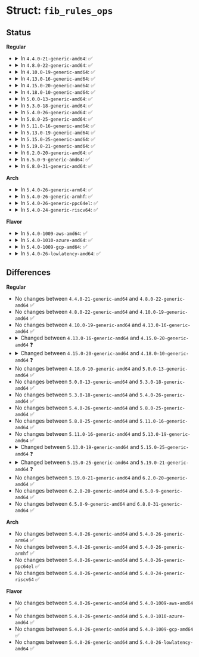 # Struct: <code>fib_rules_ops</code>

## Status
<b>Regular</b>
<ul>
<li>
<details>
<summary>In <code>4.4.0-21-generic-amd64</code>: ✅</summary>

```c
struct fib_rules_ops {
    int family;
    struct list_head list;
    int rule_size;
    int addr_size;
    int unresolved_rules;
    int nr_goto_rules;
    int (*)(struct fib_rule *, struct flowi *, int, struct fib_lookup_arg *) action;
    bool (*)(struct fib_rule *, struct fib_lookup_arg *) suppress;
    int (*)(struct fib_rule *, struct flowi *, int) match;
    int (*)(struct fib_rule *, struct sk_buff *, struct fib_rule_hdr *, struct nlattr * *) configure;
    int (*)(struct fib_rule *) delete;
    int (*)(struct fib_rule *, struct fib_rule_hdr *, struct nlattr * *) compare;
    int (*)(struct fib_rule *, struct sk_buff *, struct fib_rule_hdr *) fill;
    size_t (*)(struct fib_rule *) nlmsg_payload;
    void (*)(struct fib_rules_ops *) flush_cache;
    int nlgroup;
    const struct nla_policy * policy;
    struct list_head rules_list;
    struct module * owner;
    struct net * fro_net;
    struct callback_head rcu;
}
```
</details>
</li>
<li>
<details>
<summary>In <code>4.8.0-22-generic-amd64</code>: ✅</summary>

```c
struct fib_rules_ops {
    int family;
    struct list_head list;
    int rule_size;
    int addr_size;
    int unresolved_rules;
    int nr_goto_rules;
    int (*)(struct fib_rule *, struct flowi *, int, struct fib_lookup_arg *) action;
    bool (*)(struct fib_rule *, struct fib_lookup_arg *) suppress;
    int (*)(struct fib_rule *, struct flowi *, int) match;
    int (*)(struct fib_rule *, struct sk_buff *, struct fib_rule_hdr *, struct nlattr * *) configure;
    int (*)(struct fib_rule *) delete;
    int (*)(struct fib_rule *, struct fib_rule_hdr *, struct nlattr * *) compare;
    int (*)(struct fib_rule *, struct sk_buff *, struct fib_rule_hdr *) fill;
    size_t (*)(struct fib_rule *) nlmsg_payload;
    void (*)(struct fib_rules_ops *) flush_cache;
    int nlgroup;
    const struct nla_policy * policy;
    struct list_head rules_list;
    struct module * owner;
    struct net * fro_net;
    struct callback_head rcu;
}
```
</details>
</li>
<li>
<details>
<summary>In <code>4.10.0-19-generic-amd64</code>: ✅</summary>

```c
struct fib_rules_ops {
    int family;
    struct list_head list;
    int rule_size;
    int addr_size;
    int unresolved_rules;
    int nr_goto_rules;
    int (*)(struct fib_rule *, struct flowi *, int, struct fib_lookup_arg *) action;
    bool (*)(struct fib_rule *, struct fib_lookup_arg *) suppress;
    int (*)(struct fib_rule *, struct flowi *, int) match;
    int (*)(struct fib_rule *, struct sk_buff *, struct fib_rule_hdr *, struct nlattr * *) configure;
    int (*)(struct fib_rule *) delete;
    int (*)(struct fib_rule *, struct fib_rule_hdr *, struct nlattr * *) compare;
    int (*)(struct fib_rule *, struct sk_buff *, struct fib_rule_hdr *) fill;
    size_t (*)(struct fib_rule *) nlmsg_payload;
    void (*)(struct fib_rules_ops *) flush_cache;
    int nlgroup;
    const struct nla_policy * policy;
    struct list_head rules_list;
    struct module * owner;
    struct net * fro_net;
    struct callback_head rcu;
}
```
</details>
</li>
<li>
<details>
<summary>In <code>4.13.0-16-generic-amd64</code>: ✅</summary>

```c
struct fib_rules_ops {
    int family;
    struct list_head list;
    int rule_size;
    int addr_size;
    int unresolved_rules;
    int nr_goto_rules;
    int (*)(struct fib_rule *, struct flowi *, int, struct fib_lookup_arg *) action;
    bool (*)(struct fib_rule *, struct fib_lookup_arg *) suppress;
    int (*)(struct fib_rule *, struct flowi *, int) match;
    int (*)(struct fib_rule *, struct sk_buff *, struct fib_rule_hdr *, struct nlattr * *) configure;
    int (*)(struct fib_rule *) delete;
    int (*)(struct fib_rule *, struct fib_rule_hdr *, struct nlattr * *) compare;
    int (*)(struct fib_rule *, struct sk_buff *, struct fib_rule_hdr *) fill;
    size_t (*)(struct fib_rule *) nlmsg_payload;
    void (*)(struct fib_rules_ops *) flush_cache;
    int nlgroup;
    const struct nla_policy * policy;
    struct list_head rules_list;
    struct module * owner;
    struct net * fro_net;
    struct callback_head rcu;
}
```
</details>
</li>
<li>
<details>
<summary>In <code>4.15.0-20-generic-amd64</code>: ✅</summary>

```c
struct fib_rules_ops {
    int family;
    struct list_head list;
    int rule_size;
    int addr_size;
    int unresolved_rules;
    int nr_goto_rules;
    unsigned int fib_rules_seq;
    int (*)(struct fib_rule *, struct flowi *, int, struct fib_lookup_arg *) action;
    bool (*)(struct fib_rule *, struct fib_lookup_arg *) suppress;
    int (*)(struct fib_rule *, struct flowi *, int) match;
    int (*)(struct fib_rule *, struct sk_buff *, struct fib_rule_hdr *, struct nlattr * *) configure;
    int (*)(struct fib_rule *) delete;
    int (*)(struct fib_rule *, struct fib_rule_hdr *, struct nlattr * *) compare;
    int (*)(struct fib_rule *, struct sk_buff *, struct fib_rule_hdr *) fill;
    size_t (*)(struct fib_rule *) nlmsg_payload;
    void (*)(struct fib_rules_ops *) flush_cache;
    int nlgroup;
    const struct nla_policy * policy;
    struct list_head rules_list;
    struct module * owner;
    struct net * fro_net;
    struct callback_head rcu;
}
```
</details>
</li>
<li>
<details>
<summary>In <code>4.18.0-10-generic-amd64</code>: ✅</summary>

```c
struct fib_rules_ops {
    int family;
    struct list_head list;
    int rule_size;
    int addr_size;
    int unresolved_rules;
    int nr_goto_rules;
    unsigned int fib_rules_seq;
    int (*)(struct fib_rule *, struct flowi *, int, struct fib_lookup_arg *) action;
    bool (*)(struct fib_rule *, struct fib_lookup_arg *) suppress;
    int (*)(struct fib_rule *, struct flowi *, int) match;
    int (*)(struct fib_rule *, struct sk_buff *, struct fib_rule_hdr *, struct nlattr * *, struct netlink_ext_ack *) configure;
    int (*)(struct fib_rule *) delete;
    int (*)(struct fib_rule *, struct fib_rule_hdr *, struct nlattr * *) compare;
    int (*)(struct fib_rule *, struct sk_buff *, struct fib_rule_hdr *) fill;
    size_t (*)(struct fib_rule *) nlmsg_payload;
    void (*)(struct fib_rules_ops *) flush_cache;
    int nlgroup;
    const struct nla_policy * policy;
    struct list_head rules_list;
    struct module * owner;
    struct net * fro_net;
    struct callback_head rcu;
}
```
</details>
</li>
<li>
<details>
<summary>In <code>5.0.0-13-generic-amd64</code>: ✅</summary>

```c
struct fib_rules_ops {
    int family;
    struct list_head list;
    int rule_size;
    int addr_size;
    int unresolved_rules;
    int nr_goto_rules;
    unsigned int fib_rules_seq;
    int (*)(struct fib_rule *, struct flowi *, int, struct fib_lookup_arg *) action;
    bool (*)(struct fib_rule *, struct fib_lookup_arg *) suppress;
    int (*)(struct fib_rule *, struct flowi *, int) match;
    int (*)(struct fib_rule *, struct sk_buff *, struct fib_rule_hdr *, struct nlattr * *, struct netlink_ext_ack *) configure;
    int (*)(struct fib_rule *) delete;
    int (*)(struct fib_rule *, struct fib_rule_hdr *, struct nlattr * *) compare;
    int (*)(struct fib_rule *, struct sk_buff *, struct fib_rule_hdr *) fill;
    size_t (*)(struct fib_rule *) nlmsg_payload;
    void (*)(struct fib_rules_ops *) flush_cache;
    int nlgroup;
    const struct nla_policy * policy;
    struct list_head rules_list;
    struct module * owner;
    struct net * fro_net;
    struct callback_head rcu;
}
```
</details>
</li>
<li>
<details>
<summary>In <code>5.3.0-18-generic-amd64</code>: ✅</summary>

```c
struct fib_rules_ops {
    int family;
    struct list_head list;
    int rule_size;
    int addr_size;
    int unresolved_rules;
    int nr_goto_rules;
    unsigned int fib_rules_seq;
    int (*)(struct fib_rule *, struct flowi *, int, struct fib_lookup_arg *) action;
    bool (*)(struct fib_rule *, struct fib_lookup_arg *) suppress;
    int (*)(struct fib_rule *, struct flowi *, int) match;
    int (*)(struct fib_rule *, struct sk_buff *, struct fib_rule_hdr *, struct nlattr * *, struct netlink_ext_ack *) configure;
    int (*)(struct fib_rule *) delete;
    int (*)(struct fib_rule *, struct fib_rule_hdr *, struct nlattr * *) compare;
    int (*)(struct fib_rule *, struct sk_buff *, struct fib_rule_hdr *) fill;
    size_t (*)(struct fib_rule *) nlmsg_payload;
    void (*)(struct fib_rules_ops *) flush_cache;
    int nlgroup;
    const struct nla_policy * policy;
    struct list_head rules_list;
    struct module * owner;
    struct net * fro_net;
    struct callback_head rcu;
}
```
</details>
</li>
<li>
<details>
<summary>In <code>5.4.0-26-generic-amd64</code>: ✅</summary>

```c
struct fib_rules_ops {
    int family;
    struct list_head list;
    int rule_size;
    int addr_size;
    int unresolved_rules;
    int nr_goto_rules;
    unsigned int fib_rules_seq;
    int (*)(struct fib_rule *, struct flowi *, int, struct fib_lookup_arg *) action;
    bool (*)(struct fib_rule *, struct fib_lookup_arg *) suppress;
    int (*)(struct fib_rule *, struct flowi *, int) match;
    int (*)(struct fib_rule *, struct sk_buff *, struct fib_rule_hdr *, struct nlattr * *, struct netlink_ext_ack *) configure;
    int (*)(struct fib_rule *) delete;
    int (*)(struct fib_rule *, struct fib_rule_hdr *, struct nlattr * *) compare;
    int (*)(struct fib_rule *, struct sk_buff *, struct fib_rule_hdr *) fill;
    size_t (*)(struct fib_rule *) nlmsg_payload;
    void (*)(struct fib_rules_ops *) flush_cache;
    int nlgroup;
    const struct nla_policy * policy;
    struct list_head rules_list;
    struct module * owner;
    struct net * fro_net;
    struct callback_head rcu;
}
```
</details>
</li>
<li>
<details>
<summary>In <code>5.8.0-25-generic-amd64</code>: ✅</summary>

```c
struct fib_rules_ops {
    int family;
    struct list_head list;
    int rule_size;
    int addr_size;
    int unresolved_rules;
    int nr_goto_rules;
    unsigned int fib_rules_seq;
    int (*)(struct fib_rule *, struct flowi *, int, struct fib_lookup_arg *) action;
    bool (*)(struct fib_rule *, struct fib_lookup_arg *) suppress;
    int (*)(struct fib_rule *, struct flowi *, int) match;
    int (*)(struct fib_rule *, struct sk_buff *, struct fib_rule_hdr *, struct nlattr * *, struct netlink_ext_ack *) configure;
    int (*)(struct fib_rule *) delete;
    int (*)(struct fib_rule *, struct fib_rule_hdr *, struct nlattr * *) compare;
    int (*)(struct fib_rule *, struct sk_buff *, struct fib_rule_hdr *) fill;
    size_t (*)(struct fib_rule *) nlmsg_payload;
    void (*)(struct fib_rules_ops *) flush_cache;
    int nlgroup;
    const struct nla_policy * policy;
    struct list_head rules_list;
    struct module * owner;
    struct net * fro_net;
    struct callback_head rcu;
}
```
</details>
</li>
<li>
<details>
<summary>In <code>5.11.0-16-generic-amd64</code>: ✅</summary>

```c
struct fib_rules_ops {
    int family;
    struct list_head list;
    int rule_size;
    int addr_size;
    int unresolved_rules;
    int nr_goto_rules;
    unsigned int fib_rules_seq;
    int (*)(struct fib_rule *, struct flowi *, int, struct fib_lookup_arg *) action;
    bool (*)(struct fib_rule *, struct fib_lookup_arg *) suppress;
    int (*)(struct fib_rule *, struct flowi *, int) match;
    int (*)(struct fib_rule *, struct sk_buff *, struct fib_rule_hdr *, struct nlattr * *, struct netlink_ext_ack *) configure;
    int (*)(struct fib_rule *) delete;
    int (*)(struct fib_rule *, struct fib_rule_hdr *, struct nlattr * *) compare;
    int (*)(struct fib_rule *, struct sk_buff *, struct fib_rule_hdr *) fill;
    size_t (*)(struct fib_rule *) nlmsg_payload;
    void (*)(struct fib_rules_ops *) flush_cache;
    int nlgroup;
    const struct nla_policy * policy;
    struct list_head rules_list;
    struct module * owner;
    struct net * fro_net;
    struct callback_head rcu;
}
```
</details>
</li>
<li>
<details>
<summary>In <code>5.13.0-19-generic-amd64</code>: ✅</summary>

```c
struct fib_rules_ops {
    int family;
    struct list_head list;
    int rule_size;
    int addr_size;
    int unresolved_rules;
    int nr_goto_rules;
    unsigned int fib_rules_seq;
    int (*)(struct fib_rule *, struct flowi *, int, struct fib_lookup_arg *) action;
    bool (*)(struct fib_rule *, struct fib_lookup_arg *) suppress;
    int (*)(struct fib_rule *, struct flowi *, int) match;
    int (*)(struct fib_rule *, struct sk_buff *, struct fib_rule_hdr *, struct nlattr * *, struct netlink_ext_ack *) configure;
    int (*)(struct fib_rule *) delete;
    int (*)(struct fib_rule *, struct fib_rule_hdr *, struct nlattr * *) compare;
    int (*)(struct fib_rule *, struct sk_buff *, struct fib_rule_hdr *) fill;
    size_t (*)(struct fib_rule *) nlmsg_payload;
    void (*)(struct fib_rules_ops *) flush_cache;
    int nlgroup;
    const struct nla_policy * policy;
    struct list_head rules_list;
    struct module * owner;
    struct net * fro_net;
    struct callback_head rcu;
}
```
</details>
</li>
<li>
<details>
<summary>In <code>5.15.0-25-generic-amd64</code>: ✅</summary>

```c
struct fib_rules_ops {
    int family;
    struct list_head list;
    int rule_size;
    int addr_size;
    int unresolved_rules;
    int nr_goto_rules;
    unsigned int fib_rules_seq;
    int (*)(struct fib_rule *, struct flowi *, int, struct fib_lookup_arg *) action;
    bool (*)(struct fib_rule *, int, struct fib_lookup_arg *) suppress;
    int (*)(struct fib_rule *, struct flowi *, int) match;
    int (*)(struct fib_rule *, struct sk_buff *, struct fib_rule_hdr *, struct nlattr * *, struct netlink_ext_ack *) configure;
    int (*)(struct fib_rule *) delete;
    int (*)(struct fib_rule *, struct fib_rule_hdr *, struct nlattr * *) compare;
    int (*)(struct fib_rule *, struct sk_buff *, struct fib_rule_hdr *) fill;
    size_t (*)(struct fib_rule *) nlmsg_payload;
    void (*)(struct fib_rules_ops *) flush_cache;
    int nlgroup;
    const struct nla_policy * policy;
    struct list_head rules_list;
    struct module * owner;
    struct net * fro_net;
    struct callback_head rcu;
}
```
</details>
</li>
<li>
<details>
<summary>In <code>5.19.0-21-generic-amd64</code>: ✅</summary>

```c
struct fib_rules_ops {
    int family;
    struct list_head list;
    int rule_size;
    int addr_size;
    int unresolved_rules;
    int nr_goto_rules;
    unsigned int fib_rules_seq;
    int (*)(struct fib_rule *, struct flowi *, int, struct fib_lookup_arg *) action;
    bool (*)(struct fib_rule *, int, struct fib_lookup_arg *) suppress;
    int (*)(struct fib_rule *, struct flowi *, int) match;
    int (*)(struct fib_rule *, struct sk_buff *, struct fib_rule_hdr *, struct nlattr * *, struct netlink_ext_ack *) configure;
    int (*)(struct fib_rule *) delete;
    int (*)(struct fib_rule *, struct fib_rule_hdr *, struct nlattr * *) compare;
    int (*)(struct fib_rule *, struct sk_buff *, struct fib_rule_hdr *) fill;
    size_t (*)(struct fib_rule *) nlmsg_payload;
    void (*)(struct fib_rules_ops *) flush_cache;
    int nlgroup;
    struct list_head rules_list;
    struct module * owner;
    struct net * fro_net;
    struct callback_head rcu;
}
```
</details>
</li>
<li>
<details>
<summary>In <code>6.2.0-20-generic-amd64</code>: ✅</summary>

```c
struct fib_rules_ops {
    int family;
    struct list_head list;
    int rule_size;
    int addr_size;
    int unresolved_rules;
    int nr_goto_rules;
    unsigned int fib_rules_seq;
    int (*)(struct fib_rule *, struct flowi *, int, struct fib_lookup_arg *) action;
    bool (*)(struct fib_rule *, int, struct fib_lookup_arg *) suppress;
    int (*)(struct fib_rule *, struct flowi *, int) match;
    int (*)(struct fib_rule *, struct sk_buff *, struct fib_rule_hdr *, struct nlattr * *, struct netlink_ext_ack *) configure;
    int (*)(struct fib_rule *) delete;
    int (*)(struct fib_rule *, struct fib_rule_hdr *, struct nlattr * *) compare;
    int (*)(struct fib_rule *, struct sk_buff *, struct fib_rule_hdr *) fill;
    size_t (*)(struct fib_rule *) nlmsg_payload;
    void (*)(struct fib_rules_ops *) flush_cache;
    int nlgroup;
    struct list_head rules_list;
    struct module * owner;
    struct net * fro_net;
    struct callback_head rcu;
}
```
</details>
</li>
<li>
<details>
<summary>In <code>6.5.0-9-generic-amd64</code>: ✅</summary>

```c
struct fib_rules_ops {
    int family;
    struct list_head list;
    int rule_size;
    int addr_size;
    int unresolved_rules;
    int nr_goto_rules;
    unsigned int fib_rules_seq;
    int (*)(struct fib_rule *, struct flowi *, int, struct fib_lookup_arg *) action;
    bool (*)(struct fib_rule *, int, struct fib_lookup_arg *) suppress;
    int (*)(struct fib_rule *, struct flowi *, int) match;
    int (*)(struct fib_rule *, struct sk_buff *, struct fib_rule_hdr *, struct nlattr * *, struct netlink_ext_ack *) configure;
    int (*)(struct fib_rule *) delete;
    int (*)(struct fib_rule *, struct fib_rule_hdr *, struct nlattr * *) compare;
    int (*)(struct fib_rule *, struct sk_buff *, struct fib_rule_hdr *) fill;
    size_t (*)(struct fib_rule *) nlmsg_payload;
    void (*)(struct fib_rules_ops *) flush_cache;
    int nlgroup;
    struct list_head rules_list;
    struct module * owner;
    struct net * fro_net;
    struct callback_head rcu;
}
```
</details>
</li>
<li>
<details>
<summary>In <code>6.8.0-31-generic-amd64</code>: ✅</summary>

```c
struct fib_rules_ops {
    int family;
    struct list_head list;
    int rule_size;
    int addr_size;
    int unresolved_rules;
    int nr_goto_rules;
    unsigned int fib_rules_seq;
    int (*)(struct fib_rule *, struct flowi *, int, struct fib_lookup_arg *) action;
    bool (*)(struct fib_rule *, int, struct fib_lookup_arg *) suppress;
    int (*)(struct fib_rule *, struct flowi *, int) match;
    int (*)(struct fib_rule *, struct sk_buff *, struct fib_rule_hdr *, struct nlattr * *, struct netlink_ext_ack *) configure;
    int (*)(struct fib_rule *) delete;
    int (*)(struct fib_rule *, struct fib_rule_hdr *, struct nlattr * *) compare;
    int (*)(struct fib_rule *, struct sk_buff *, struct fib_rule_hdr *) fill;
    size_t (*)(struct fib_rule *) nlmsg_payload;
    void (*)(struct fib_rules_ops *) flush_cache;
    int nlgroup;
    struct list_head rules_list;
    struct module * owner;
    struct net * fro_net;
    struct callback_head rcu;
}
```
</details>
</li>
</ul>
<b>Arch</b>
<ul>
<li>
<details>
<summary>In <code>5.4.0-26-generic-arm64</code>: ✅</summary>

```c
struct fib_rules_ops {
    int family;
    struct list_head list;
    int rule_size;
    int addr_size;
    int unresolved_rules;
    int nr_goto_rules;
    unsigned int fib_rules_seq;
    int (*)(struct fib_rule *, struct flowi *, int, struct fib_lookup_arg *) action;
    bool (*)(struct fib_rule *, struct fib_lookup_arg *) suppress;
    int (*)(struct fib_rule *, struct flowi *, int) match;
    int (*)(struct fib_rule *, struct sk_buff *, struct fib_rule_hdr *, struct nlattr * *, struct netlink_ext_ack *) configure;
    int (*)(struct fib_rule *) delete;
    int (*)(struct fib_rule *, struct fib_rule_hdr *, struct nlattr * *) compare;
    int (*)(struct fib_rule *, struct sk_buff *, struct fib_rule_hdr *) fill;
    size_t (*)(struct fib_rule *) nlmsg_payload;
    void (*)(struct fib_rules_ops *) flush_cache;
    int nlgroup;
    const struct nla_policy * policy;
    struct list_head rules_list;
    struct module * owner;
    struct net * fro_net;
    struct callback_head rcu;
}
```
</details>
</li>
<li>
<details>
<summary>In <code>5.4.0-26-generic-armhf</code>: ✅</summary>

```c
struct fib_rules_ops {
    int family;
    struct list_head list;
    int rule_size;
    int addr_size;
    int unresolved_rules;
    int nr_goto_rules;
    unsigned int fib_rules_seq;
    int (*)(struct fib_rule *, struct flowi *, int, struct fib_lookup_arg *) action;
    bool (*)(struct fib_rule *, struct fib_lookup_arg *) suppress;
    int (*)(struct fib_rule *, struct flowi *, int) match;
    int (*)(struct fib_rule *, struct sk_buff *, struct fib_rule_hdr *, struct nlattr * *, struct netlink_ext_ack *) configure;
    int (*)(struct fib_rule *) delete;
    int (*)(struct fib_rule *, struct fib_rule_hdr *, struct nlattr * *) compare;
    int (*)(struct fib_rule *, struct sk_buff *, struct fib_rule_hdr *) fill;
    size_t (*)(struct fib_rule *) nlmsg_payload;
    void (*)(struct fib_rules_ops *) flush_cache;
    int nlgroup;
    const struct nla_policy * policy;
    struct list_head rules_list;
    struct module * owner;
    struct net * fro_net;
    struct callback_head rcu;
}
```
</details>
</li>
<li>
<details>
<summary>In <code>5.4.0-26-generic-ppc64el</code>: ✅</summary>

```c
struct fib_rules_ops {
    int family;
    struct list_head list;
    int rule_size;
    int addr_size;
    int unresolved_rules;
    int nr_goto_rules;
    unsigned int fib_rules_seq;
    int (*)(struct fib_rule *, struct flowi *, int, struct fib_lookup_arg *) action;
    bool (*)(struct fib_rule *, struct fib_lookup_arg *) suppress;
    int (*)(struct fib_rule *, struct flowi *, int) match;
    int (*)(struct fib_rule *, struct sk_buff *, struct fib_rule_hdr *, struct nlattr * *, struct netlink_ext_ack *) configure;
    int (*)(struct fib_rule *) delete;
    int (*)(struct fib_rule *, struct fib_rule_hdr *, struct nlattr * *) compare;
    int (*)(struct fib_rule *, struct sk_buff *, struct fib_rule_hdr *) fill;
    size_t (*)(struct fib_rule *) nlmsg_payload;
    void (*)(struct fib_rules_ops *) flush_cache;
    int nlgroup;
    const struct nla_policy * policy;
    struct list_head rules_list;
    struct module * owner;
    struct net * fro_net;
    struct callback_head rcu;
}
```
</details>
</li>
<li>
<details>
<summary>In <code>5.4.0-24-generic-riscv64</code>: ✅</summary>

```c
struct fib_rules_ops {
    int family;
    struct list_head list;
    int rule_size;
    int addr_size;
    int unresolved_rules;
    int nr_goto_rules;
    unsigned int fib_rules_seq;
    int (*)(struct fib_rule *, struct flowi *, int, struct fib_lookup_arg *) action;
    bool (*)(struct fib_rule *, struct fib_lookup_arg *) suppress;
    int (*)(struct fib_rule *, struct flowi *, int) match;
    int (*)(struct fib_rule *, struct sk_buff *, struct fib_rule_hdr *, struct nlattr * *, struct netlink_ext_ack *) configure;
    int (*)(struct fib_rule *) delete;
    int (*)(struct fib_rule *, struct fib_rule_hdr *, struct nlattr * *) compare;
    int (*)(struct fib_rule *, struct sk_buff *, struct fib_rule_hdr *) fill;
    size_t (*)(struct fib_rule *) nlmsg_payload;
    void (*)(struct fib_rules_ops *) flush_cache;
    int nlgroup;
    const struct nla_policy * policy;
    struct list_head rules_list;
    struct module * owner;
    struct net * fro_net;
    struct callback_head rcu;
}
```
</details>
</li>
</ul>
<b>Flavor</b>
<ul>
<li>
<details>
<summary>In <code>5.4.0-1009-aws-amd64</code>: ✅</summary>

```c
struct fib_rules_ops {
    int family;
    struct list_head list;
    int rule_size;
    int addr_size;
    int unresolved_rules;
    int nr_goto_rules;
    unsigned int fib_rules_seq;
    int (*)(struct fib_rule *, struct flowi *, int, struct fib_lookup_arg *) action;
    bool (*)(struct fib_rule *, struct fib_lookup_arg *) suppress;
    int (*)(struct fib_rule *, struct flowi *, int) match;
    int (*)(struct fib_rule *, struct sk_buff *, struct fib_rule_hdr *, struct nlattr * *, struct netlink_ext_ack *) configure;
    int (*)(struct fib_rule *) delete;
    int (*)(struct fib_rule *, struct fib_rule_hdr *, struct nlattr * *) compare;
    int (*)(struct fib_rule *, struct sk_buff *, struct fib_rule_hdr *) fill;
    size_t (*)(struct fib_rule *) nlmsg_payload;
    void (*)(struct fib_rules_ops *) flush_cache;
    int nlgroup;
    const struct nla_policy * policy;
    struct list_head rules_list;
    struct module * owner;
    struct net * fro_net;
    struct callback_head rcu;
}
```
</details>
</li>
<li>
<details>
<summary>In <code>5.4.0-1010-azure-amd64</code>: ✅</summary>

```c
struct fib_rules_ops {
    int family;
    struct list_head list;
    int rule_size;
    int addr_size;
    int unresolved_rules;
    int nr_goto_rules;
    unsigned int fib_rules_seq;
    int (*)(struct fib_rule *, struct flowi *, int, struct fib_lookup_arg *) action;
    bool (*)(struct fib_rule *, struct fib_lookup_arg *) suppress;
    int (*)(struct fib_rule *, struct flowi *, int) match;
    int (*)(struct fib_rule *, struct sk_buff *, struct fib_rule_hdr *, struct nlattr * *, struct netlink_ext_ack *) configure;
    int (*)(struct fib_rule *) delete;
    int (*)(struct fib_rule *, struct fib_rule_hdr *, struct nlattr * *) compare;
    int (*)(struct fib_rule *, struct sk_buff *, struct fib_rule_hdr *) fill;
    size_t (*)(struct fib_rule *) nlmsg_payload;
    void (*)(struct fib_rules_ops *) flush_cache;
    int nlgroup;
    const struct nla_policy * policy;
    struct list_head rules_list;
    struct module * owner;
    struct net * fro_net;
    struct callback_head rcu;
}
```
</details>
</li>
<li>
<details>
<summary>In <code>5.4.0-1009-gcp-amd64</code>: ✅</summary>

```c
struct fib_rules_ops {
    int family;
    struct list_head list;
    int rule_size;
    int addr_size;
    int unresolved_rules;
    int nr_goto_rules;
    unsigned int fib_rules_seq;
    int (*)(struct fib_rule *, struct flowi *, int, struct fib_lookup_arg *) action;
    bool (*)(struct fib_rule *, struct fib_lookup_arg *) suppress;
    int (*)(struct fib_rule *, struct flowi *, int) match;
    int (*)(struct fib_rule *, struct sk_buff *, struct fib_rule_hdr *, struct nlattr * *, struct netlink_ext_ack *) configure;
    int (*)(struct fib_rule *) delete;
    int (*)(struct fib_rule *, struct fib_rule_hdr *, struct nlattr * *) compare;
    int (*)(struct fib_rule *, struct sk_buff *, struct fib_rule_hdr *) fill;
    size_t (*)(struct fib_rule *) nlmsg_payload;
    void (*)(struct fib_rules_ops *) flush_cache;
    int nlgroup;
    const struct nla_policy * policy;
    struct list_head rules_list;
    struct module * owner;
    struct net * fro_net;
    struct callback_head rcu;
}
```
</details>
</li>
<li>
<details>
<summary>In <code>5.4.0-26-lowlatency-amd64</code>: ✅</summary>

```c
struct fib_rules_ops {
    int family;
    struct list_head list;
    int rule_size;
    int addr_size;
    int unresolved_rules;
    int nr_goto_rules;
    unsigned int fib_rules_seq;
    int (*)(struct fib_rule *, struct flowi *, int, struct fib_lookup_arg *) action;
    bool (*)(struct fib_rule *, struct fib_lookup_arg *) suppress;
    int (*)(struct fib_rule *, struct flowi *, int) match;
    int (*)(struct fib_rule *, struct sk_buff *, struct fib_rule_hdr *, struct nlattr * *, struct netlink_ext_ack *) configure;
    int (*)(struct fib_rule *) delete;
    int (*)(struct fib_rule *, struct fib_rule_hdr *, struct nlattr * *) compare;
    int (*)(struct fib_rule *, struct sk_buff *, struct fib_rule_hdr *) fill;
    size_t (*)(struct fib_rule *) nlmsg_payload;
    void (*)(struct fib_rules_ops *) flush_cache;
    int nlgroup;
    const struct nla_policy * policy;
    struct list_head rules_list;
    struct module * owner;
    struct net * fro_net;
    struct callback_head rcu;
}
```
</details>
</li>
</ul>

## Differences
<b>Regular</b>
<ul>
<li>
No changes between <code>4.4.0-21-generic-amd64</code> and <code>4.8.0-22-generic-amd64</code> ✅
</li>
<li>
No changes between <code>4.8.0-22-generic-amd64</code> and <code>4.10.0-19-generic-amd64</code> ✅
</li>
<li>
No changes between <code>4.10.0-19-generic-amd64</code> and <code>4.13.0-16-generic-amd64</code> ✅
</li>
<li>
<details>
<summary>Changed between <code>4.13.0-16-generic-amd64</code> and <code>4.15.0-20-generic-amd64</code> ❓</summary>
<ul>
<li>
<b>Field added. </b>
<code>unsigned int fib_rules_seq</code>
</li>
</ul>
</details>
</li>
<li>
<details>
<summary>Changed between <code>4.15.0-20-generic-amd64</code> and <code>4.18.0-10-generic-amd64</code> ❓</summary>
<ul>
<li>
<b>Field type changed. </b>
<code>int (*)(struct fib_rule *, struct sk_buff *, struct fib_rule_hdr *, struct nlattr * *) configure</code> ➡️ <code>int (*)(struct fib_rule *, struct sk_buff *, struct fib_rule_hdr *, struct nlattr * *, struct netlink_ext_ack *) configure</code>
</li>
</ul>
</details>
</li>
<li>
No changes between <code>4.18.0-10-generic-amd64</code> and <code>5.0.0-13-generic-amd64</code> ✅
</li>
<li>
No changes between <code>5.0.0-13-generic-amd64</code> and <code>5.3.0-18-generic-amd64</code> ✅
</li>
<li>
No changes between <code>5.3.0-18-generic-amd64</code> and <code>5.4.0-26-generic-amd64</code> ✅
</li>
<li>
No changes between <code>5.4.0-26-generic-amd64</code> and <code>5.8.0-25-generic-amd64</code> ✅
</li>
<li>
No changes between <code>5.8.0-25-generic-amd64</code> and <code>5.11.0-16-generic-amd64</code> ✅
</li>
<li>
No changes between <code>5.11.0-16-generic-amd64</code> and <code>5.13.0-19-generic-amd64</code> ✅
</li>
<li>
<details>
<summary>Changed between <code>5.13.0-19-generic-amd64</code> and <code>5.15.0-25-generic-amd64</code> ❓</summary>
<ul>
<li>
<b>Field type changed. </b>
<code>bool (*)(struct fib_rule *, struct fib_lookup_arg *) suppress</code> ➡️ <code>bool (*)(struct fib_rule *, int, struct fib_lookup_arg *) suppress</code>
</li>
</ul>
</details>
</li>
<li>
<details>
<summary>Changed between <code>5.15.0-25-generic-amd64</code> and <code>5.19.0-21-generic-amd64</code> ❓</summary>
<ul>
<li>
<b>Field removed. </b>
<code>const struct nla_policy * policy</code>
</li>
</ul>
</details>
</li>
<li>
No changes between <code>5.19.0-21-generic-amd64</code> and <code>6.2.0-20-generic-amd64</code> ✅
</li>
<li>
No changes between <code>6.2.0-20-generic-amd64</code> and <code>6.5.0-9-generic-amd64</code> ✅
</li>
<li>
No changes between <code>6.5.0-9-generic-amd64</code> and <code>6.8.0-31-generic-amd64</code> ✅
</li>
</ul>
<b>Arch</b>
<ul>
<li>
No changes between <code>5.4.0-26-generic-amd64</code> and <code>5.4.0-26-generic-arm64</code> ✅
</li>
<li>
No changes between <code>5.4.0-26-generic-amd64</code> and <code>5.4.0-26-generic-armhf</code> ✅
</li>
<li>
No changes between <code>5.4.0-26-generic-amd64</code> and <code>5.4.0-26-generic-ppc64el</code> ✅
</li>
<li>
No changes between <code>5.4.0-26-generic-amd64</code> and <code>5.4.0-24-generic-riscv64</code> ✅
</li>
</ul>
<b>Flavor</b>
<ul>
<li>
No changes between <code>5.4.0-26-generic-amd64</code> and <code>5.4.0-1009-aws-amd64</code> ✅
</li>
<li>
No changes between <code>5.4.0-26-generic-amd64</code> and <code>5.4.0-1010-azure-amd64</code> ✅
</li>
<li>
No changes between <code>5.4.0-26-generic-amd64</code> and <code>5.4.0-1009-gcp-amd64</code> ✅
</li>
<li>
No changes between <code>5.4.0-26-generic-amd64</code> and <code>5.4.0-26-lowlatency-amd64</code> ✅
</li>
</ul>
